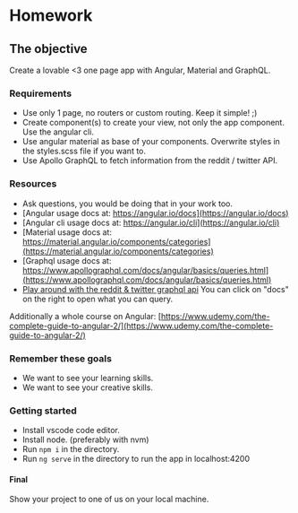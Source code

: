 # Homework

## The objective

Create a lovable <3 one page app with Angular, Material and GraphQL.

### Requirements

- Use only 1 page, no routers or custom routing. Keep it simple! ;)
- Create component(s) to create your view, not only the app component. Use the angular cli.
- Use angular material as base of your components. Overwrite styles in the styles.scss file if you want to.
- Use Apollo GraphQL to fetch information from the reddit / twitter API.

### Resources

- Ask questions, you would be doing that in your work too.
- [Angular usage docs at: https://angular.io/docs](https://angular.io/docs)
- [Angular cli usage docs at: https://angular.io/cli](https://angular.io/cli)
- [Material usage docs at: https://material.angular.io/components/categories](https://material.angular.io/components/categories)
- [Graphql usage docs at: https://www.apollographql.com/docs/angular/basics/queries.html](https://www.apollographql.com/docs/angular/basics/queries.html)
- [Play around with the reddit & twitter graphql api](<https://www.graphqlhub.com/playground?query=%23%20Hit%20the%20Play%20button%20above!%0A%23%20Hit%20%22Docs%22%20on%20the%20right%20to%20explore%20the%20API%0A%0A%7B%0A%20%20graphQLHub%0A%20%09reddit%20%7B%0A%20%20%20%20user(username%3A%20%22kn0thing%22)%20%7B%0A%20%20%20%20%20%20username%0A%20%20%20%20%20%20commentKarma%0A%20%20%20%20%20%20createdISO%0A%20%20%20%20%7D%0A%20%20%20%20subreddit(name%3A%20%22movies%22)%7B%0A%20%20%20%20%20%20newListings(limit%3A%202)%20%7B%0A%20%20%20%20%20%20%20%20title%0A%20%20%20%20%20%20%20%20comments%20%7B%0A%20%20%20%20%20%20%20%20%20%20body%0A%20%20%20%20%20%20%20%20%20%20author%20%7B%20%0A%20%20%20%20%20%20%20%20%20%20%20%20username%0A%20%20%20%20%20%20%20%20%20%20%09commentKarma%0A%20%20%20%20%20%20%20%20%20%20%7D%0A%20%20%20%20%20%20%20%20%7D%0A%20%20%20%20%20%20%7D%0A%20%20%20%20%7D%0A%20%20%7D%0A%7D>) You can click on "docs" on the right to open what you can query.

Additionally a whole course on Angular: [https://www.udemy.com/the-complete-guide-to-angular-2/](https://www.udemy.com/the-complete-guide-to-angular-2/)

### Remember these goals

- We want to see your learning skills.
- We want to see your creative skills.

### Getting started

- Install vscode code editor.
- Install node. (preferably with nvm)
- Run `npm i` in the directory.
- Run `ng serve` in the directory to run the app in localhost:4200

#### Final

Show your project to one of us on your local machine.
